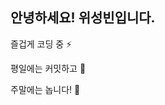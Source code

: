 ## 안녕하세요! 위성빈입니다.

즐겁게 코딩 중 ⚡

평일에는 커밋하고 🌱

주말에는 놉니다! 🎇

<!--
**wesbin/wesbin** is a ✨ _special_ ✨ repository because its `README.md` (this file) appears on your GitHub profile.

Here are some ideas to get you started:

- 🔭 I’m currently working on ...
- 🌱 I’m currently learning ...
- 👯 I’m looking to collaborate on ...
- 🤔 I’m looking for help with ...
- 💬 Ask me about ...
- 📫 How to reach me: ...
- 😄 Pronouns: ...
- ⚡ Fun fact: ...
-->
